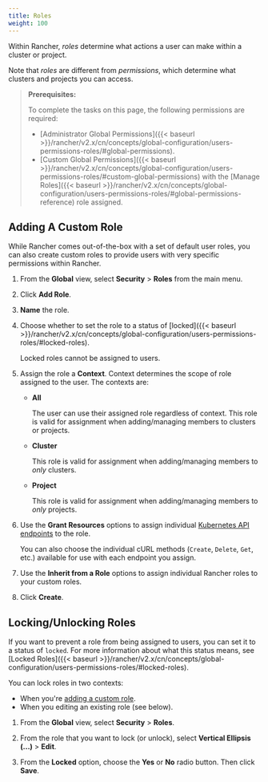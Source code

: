 ```yaml
---
title: Roles
weight: 100
---
```

Within Rancher, _roles_ determine what actions a user can make within a cluster or project.

Note that _roles_ are different from _permissions_, which determine what clusters and projects you can access.

>**Prerequisites:**
>
>To complete the tasks on this page, the following permissions are required:
>
>- [Administrator Global Permissions]({{< baseurl >}}/rancher/v2.x/cn/concepts/global-configuration/users-permissions-roles/#global-permissions).
>- [Custom Global Permissions]({{< baseurl >}}/rancher/v2.x/cn/concepts/global-configuration/users-permissions-roles/#custom-global-permissions) with the [Manage Roles]({{< baseurl >}}/rancher/v2.x/cn/concepts/global-configuration/users-permissions-roles/#global-permissions-reference) role assigned.

## Adding A Custom Role

While Rancher comes out-of-the-box with a set of default user roles, you can also create custom roles to provide users with very specific permissions within Rancher.

1.    From the **Global** view, select **Security** > **Roles** from the main menu.

2.    Click **Add Role**.

3.	**Name** the role.

4.	Choose whether to set the role to a status of [locked]({{< baseurl >}}/rancher/v2.x/cn/concepts/global-configuration/users-permissions-roles/#locked-roles).

	Locked roles cannot be assigned to users.

5.	Assign the role a **Context**. Context determines the scope of role assigned to the user. The contexts are:

	- **All**

		The user can use their assigned role regardless of context. This role is valid for assignment when adding/managing members to clusters or projects.

	- **Cluster**

		This role is valid for assignment when adding/managing members to _only_ clusters.

	- **Project**

		This role is valid for assignment when adding/managing members to _only_ projects.

6.	Use the **Grant Resources** options to assign individual [Kubernetes API endpoints](https://kubernetes.io/docs/reference/) to the role.

	You can also choose the individual cURL methods (`Create`, `Delete`, `Get`, etc.) available for use with each endpoint you assign.

7.	Use the **Inherit from a Role** options to assign individual Rancher roles to your custom roles.

8.    Click **Create**.

## Locking/Unlocking Roles

If you want to prevent a role from being assigned to users, you can set it to a status of `locked`. For more information about what this status means, see [Locked Roles]({{< baseurl >}}/rancher/v2.x/cn/concepts/global-configuration/users-permissions-roles/#locked-roles).

You can lock roles in two contexts:

- When you're [adding a custom role](#adding-a-custom-role).
- When you editing an existing role (see below).


1. From the **Global** view, select **Security** > **Roles**.

2. From the role that you want to lock (or unlock), select **Vertical Ellipsis (...)** > **Edit**.

3. From the **Locked** option, choose the **Yes** or **No** radio button. Then click **Save**.
